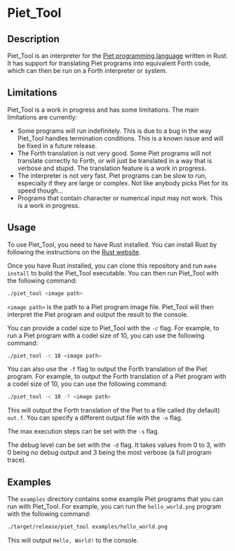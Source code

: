 # Piet_Tool

## Description

Piet_Tool is an interpreter for the [Piet programming language](https://www.dangermouse.net/esoteric/piet.html) written in Rust. It has support for translating Piet programs into equivalent Forth code, which can then be run on a Forth interpreter or system.

## Limitations

Piet_Tool is a work in progress and has some limitations. The main limitations are currently:

- Some programs will run indefinitely. This is due to a bug in the way Piet_Tool handles termination conditions. This is a known issue and will be fixed in a future release.
- The Forth translation is not very good. Some Piet programs will not translate correctly to Forth, or will just be translated in a way that is verbose and stupid. The translation feature is a work in progress.
- The interpreter is not very fast. Piet programs can be slow to run, especially if they are large or complex. Not like anybody picks Piet for its speed though...
- Programs that contain character or numerical input may not work. This is a work in progress.

## Usage

To use Piet_Tool, you need to have Rust installed. You can install Rust by following the instructions on the [Rust website](https://www.rust-lang.org/tools/install).

Once you have Rust installed, you can clone this repository and run `make install` to build the Piet_Tool executable. You can then run Piet_Tool with the following command:

```bash
./piet_tool <image path>
```

`<image path>` is the path to a Piet program image file. Piet_Tool will then interpret the Piet program and output the result to the console.

You can provide a codel size to Piet_Tool with the `-c` flag. For example, to run a Piet program with a codel size of 10, you can use the following command:

```bash
./piet_tool -c 10 <image path>
```

You can also use the `-f` flag to output the Forth translation of the Piet program. For example, to output the Forth translation of a Piet program with a codel size of 10, you can use the following command:

```bash
./piet_tool -c 10 -f <image path>
```

This will output the Forth translation of the Piet to a file called (by default) `out.f`. You can specify a different output file with the `-o` flag.

The max execution steps can be set with the `-s` flag.

The debug level can be set with the `-d` flag. It takes values from 0 to 3, with 0 being no debug output and 3 being the most verbose (a full program trace).

## Examples

The `examples` directory contains some example Piet programs that you can run with Piet_Tool. For example, you can run the `hello_world.png` program with the following command:

```bash
./target/release/piet_tool examples/hello_world.png
```

This will output `Hello, World!` to the console.
